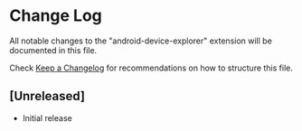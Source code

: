 # Change Log

All notable changes to the "android-device-explorer" extension will be documented in this file.

Check [Keep a Changelog](http://keepachangelog.com/) for recommendations on how to structure this file.

## [Unreleased]

- Initial release